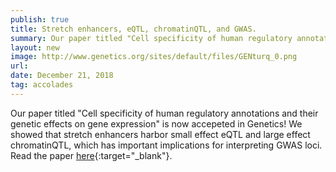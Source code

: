 ```yaml
---
publish: true
title: Stretch enhancers, eQTL, chromatinQTL, and GWAS.
summary: Our paper titled "Cell specificity of human regulatory annotations and their genetic effects on gene expression" is now [accepeted in Genetics](https://doi.org/10.1534/genetics.118.301525){:target="_blank"}! Thanks to Arushi for leading us through this project!
layout: new
image: http://www.genetics.org/sites/default/files/GENturq_0.png
url: 
date: December 21, 2018
tag: accolades
--- 
```


Our paper titled "Cell specificity of human regulatory annotations and their genetic effects on gene expression" is now accepeted in Genetics! We showed that stretch enhancers harbor small effect eQTL and large effect chromatinQTL, which has important implications for interpreting GWAS loci. Read the paper [here](https://doi.org/10.1534/genetics.118.301525){:target="_blank"}.
